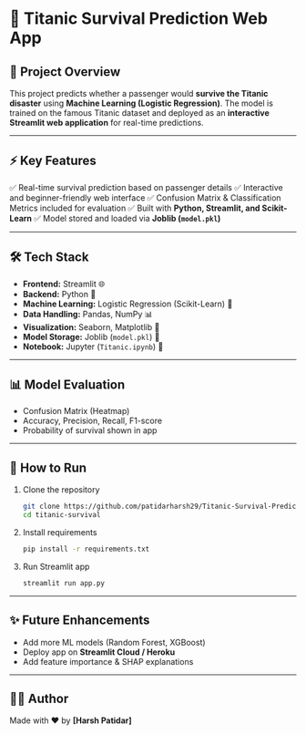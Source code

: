 # 🚢 Titanic Survival Prediction Web App

## 📌 Project Overview

This project predicts whether a passenger would **survive the Titanic disaster** using **Machine Learning (Logistic Regression)**.
The model is trained on the famous Titanic dataset and deployed as an **interactive Streamlit web application** for real-time predictions.

---

## ⚡ Key Features

✅ Real-time survival prediction based on passenger details
✅ Interactive and beginner-friendly web interface
✅ Confusion Matrix & Classification Metrics included for evaluation
✅ Built with **Python, Streamlit, and Scikit-Learn**
✅ Model stored and loaded via **Joblib (`model.pkl`)**

---

## 🛠 Tech Stack

* **Frontend:** Streamlit 🌐
* **Backend:** Python 🐍
* **Machine Learning:** Logistic Regression (Scikit-Learn) 🤖
* **Data Handling:** Pandas, NumPy 📊
* **Visualization:** Seaborn, Matplotlib 🎨
* **Model Storage:** Joblib (`model.pkl`) 💾
* **Notebook:** Jupyter (`Titanic.ipynb`) 📓

---

## 📊 Model Evaluation

* Confusion Matrix (Heatmap)
* Accuracy, Precision, Recall, F1-score
* Probability of survival shown in app

---

## 🚀 How to Run

1. Clone the repository

   ```bash
   git clone https://github.com/patidarharsh29/Titanic-Survival-Prediction.git
   cd titanic-survival
   ```

2. Install requirements

   ```bash
   pip install -r requirements.txt
   ```

3. Run Streamlit app

   ```bash
   streamlit run app.py
   ```

---

## ✨ Future Enhancements

* Add more ML models (Random Forest, XGBoost)
* Deploy app on **Streamlit Cloud / Heroku**
* Add feature importance & SHAP explanations

---

## 👨‍💻 Author

Made with ❤️ by **[Harsh Patidar]**
